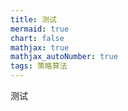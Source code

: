 ```yaml
---
title: 测试
mermaid: true
chart: false
mathjax: true
mathjax_autoNumber: true
tags: 策略算法
---
```




测试

```mermaid
```
